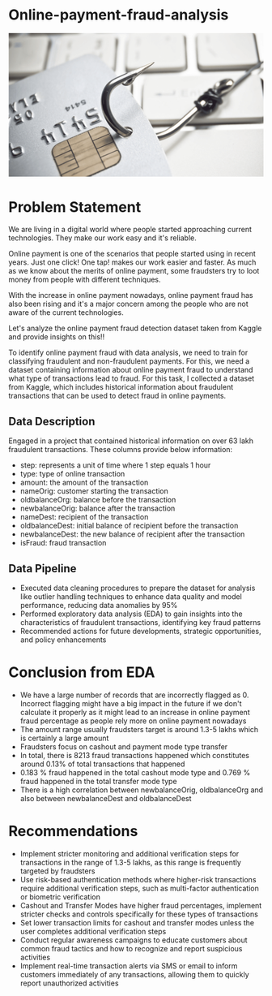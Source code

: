 # Online-payment-fraud-analysis

![image alt](https://github.com/AnkitaD1998/Online-payment-fraud-analysis/blob/397d0812876810978d37cbc40a01cadfad6e62de/35-min.png)

# Problem Statement
We are living in a digital world where people started approaching current technologies. They make our work easy and it's reliable.

Online payment is one of the scenarios that people started using in recent years. Just one click! One tap! makes our work easier and faster. As much as we know about the merits of online payment, some fraudsters try to loot money from people with different techniques.

With the increase in online payment nowadays, online payment fraud has also been rising and it's a major concern among the people who are not aware of the current technologies.

Let's analyze the online payment fraud detection dataset taken from Kaggle and provide insights on this!!

To identify online payment fraud with data analysis, we need to train for classifying fraudulent and non-fraudulent payments. For this, we need a dataset containing information about online payment fraud to understand what type of transactions lead to fraud. For this task, I collected a dataset from Kaggle, which includes historical information about fraudulent transactions that can be used to detect fraud in online payments.

## Data Description
Engaged in a project that contained historical information on over 63 lakh fraudulent transactions. These columns provide below information:
- step: represents a unit of time where 1 step equals 1 hour
- type: type of online transaction
- amount: the amount of the transaction
- nameOrig: customer starting the transaction
- oldbalanceOrg: balance before the transaction
- newbalanceOrig: balance after the transaction
- nameDest: recipient of the transaction
- oldbalanceDest: initial balance of recipient before the transaction
- newbalanceDest: the new balance of recipient after the transaction
- isFraud: fraud transaction

## Data Pipeline
- Executed data cleaning procedures to prepare the dataset for analysis like outlier handling techniques to enhance data quality and model performance, reducing data anomalies by 95%
- Performed exploratory data analysis (EDA) to gain insights into the characteristics of fraudulent transactions, identifying key fraud patterns
- Recommended actions for future developments, strategic opportunities, and policy enhancements

# Conclusion from EDA
- We have a large number of records that are incorrectly flagged as 0. Incorrect flagging might have a big impact in the future if we don't calculate it properly as it might lead to an increase in online payment fraud percentage as people rely more on online payment nowadays
- The amount range usually fraudsters target is around 1.3-5 lakhs which is certainly a large amount
- Fraudsters focus on cashout and payment mode type transfer
- In total, there is 8213 fraud transactions happened which constitutes around 0.13% of total transactions that happened
- 0.183 % fraud happened in the total cashout mode type and 0.769 % fraud happened in the total transfer mode type
- There is a high correlation between newbalanceOrig, oldbalanceOrg and also between newbalanceDest and oldbalanceDest

# Recommendations
- Implement stricter monitoring and additional verification steps for transactions in the range of 1.3-5 lakhs, as this range is frequently targeted by fraudsters
- Use risk-based authentication methods where higher-risk transactions require additional verification steps, such as multi-factor authentication or biometric verification
- Cashout and Transfer Modes have higher fraud percentages, implement stricter checks and controls specifically for these types of transactions
- Set lower transaction limits for cashout and transfer modes unless the user completes additional verification steps
- Conduct regular awareness campaigns to educate customers about common fraud tactics and how to recognize and report suspicious activities
- Implement real-time transaction alerts via SMS or email to inform customers immediately of any transactions, allowing them to quickly report unauthorized activities














